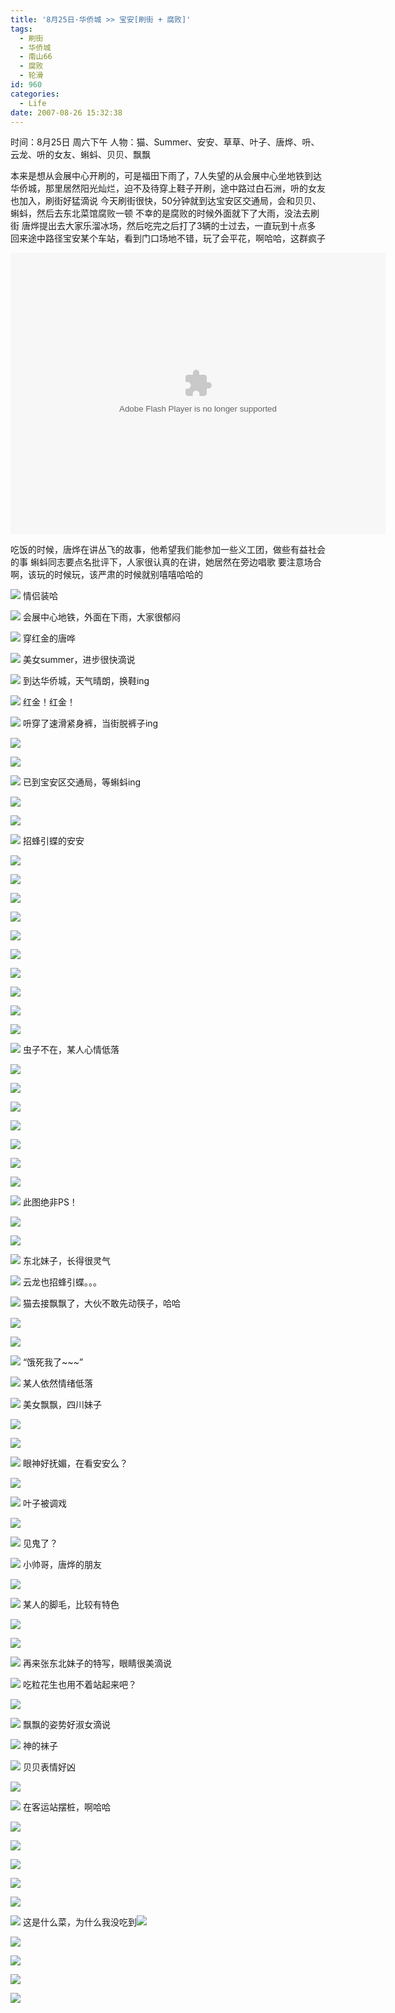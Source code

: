 ```yaml
---
title: '8月25日·华侨城 >> 宝安[刷街 + 腐败]'
tags:
  - 刷街
  - 华侨城
  - 南山66
  - 腐败
  - 轮滑
id: 960
categories:
  - Life
date: 2007-08-26 15:32:38
---
```


时间：8月25日 周六下午
人物：猫、Summer、安安、草草、叶子、唐烨、呏、云龙、呏的女友、蝌蚪、贝贝、飘飘

本来是想从会展中心开刷的，可是福田下雨了，7人失望的从会展中心坐地铁到达华侨城，那里居然阳光灿烂，迫不及待穿上鞋子开刷，途中路过白石洲，呏的女友也加入，刷街好猛滴说
今天刷街很快，50分钟就到达宝安区交通局，会和贝贝、蝌蚪，然后去东北菜馆腐败一顿
不幸的是腐败的时候外面就下了大雨，没法去刷街
唐烨提出去大家乐溜冰场，然后吃完之后打了3辆的士过去，一直玩到十点多
回来途中路径宝安某个车站，看到门口场地不错，玩了会平花，啊哈哈，这群疯子

<object classid="clsid:D27CDB6E-AE6D-11cf-96B8-444553540000" codebase="http://download.macromedia.com/pub/shockwave/cabs/flash/swflash.cab#version=6,0,29,0" width="600" height="450"><param name="movie" value="http://www.56.com/n_v138_/c28_/18_/17_/ruller66_/zhajm_118818586966_/63000_/0_/17639588.swf"><param name="quality" value="high"><param name="play" value="true"><embed src="http://www.56.com/n_v138_/c28_/18_/17_/ruller66_/zhajm_118818586966_/63000_/0_/17639588.swf" quality="high" pluginspage="http://www.macromedia.com/go/getflashplayer" type="application/x-shockwave-flash" width="600" height="450" play="true"></embed></object>

吃饭的时候，唐烨在讲丛飞的故事，他希望我们能参加一些义工团，做些有益社会的事
蝌蚪同志要点名批评下，人家很认真的在讲，她居然在旁边唱歌
要注意场合啊，该玩的时候玩，该严肃的时候就别嘻嘻哈哈的

![](/images/2007/08/26_145930_7611.jpg)
情侣装哈

![](/images/2007/08/26_145949_7612.jpg)
会展中心地铁，外面在下雨，大家很郁闷

![](/images/2007/08/26_150006_7613.jpg)
穿红金的唐哗

![](/images/2007/08/26_150015_7614.jpg)
美女summer，进步很快滴说

![](/images/2007/08/26_150136_7615.jpg)
到达华侨城，天气晴朗，换鞋ing

![](/images/2007/08/26_150220_7616.jpg)
红金！红金！

![](/images/2007/08/26_150229_7617.jpg)
呏穿了速滑紧身裤，当街脱裤子ing

![](/images/2007/08/26_150334_7618.jpg)

![](/images/2007/08/26_150403_7619.jpg)

![](/images/2007/08/26_150430_7620.jpg)
已到宝安区交通局，等蝌蚪ing

![](/images/2007/08/26_150456_7621.jpg)

![](/images/2007/08/26_150509_7622.jpg)

![](/images/2007/08/26_150519_7623.jpg)
招蜂引蝶的安安

![](/images/2007/08/26_150534_7624.jpg)

![](/images/2007/08/26_150558_7625.jpg)

![](/images/2007/08/26_150613_7626.jpg)

![](/images/2007/08/26_150640_7627.jpg)

![](/images/2007/08/26_150656_7628.jpg)

![](/images/2007/08/26_150708_7629.jpg)

![](/images/2007/08/26_150719_7630.jpg)

![](/images/2007/08/26_150909_7631.jpg)

![](/images/2007/08/26_150926_7632.jpg)

![](/images/2007/08/26_150933_7633.jpg)

![](/images/2007/08/26_150947_7634.jpg)
虫子不在，某人心情低落

![](/images/2007/08/26_151032_7635.jpg)

![](/images/2007/08/26_151048_7636.jpg)

![](/images/2007/08/26_151120_7637.jpg)

![](/images/2007/08/26_151208_7638.jpg)

![](/images/2007/08/26_151219_7639.jpg)

![](/images/2007/08/26_151225_7640.jpg)

![](/images/2007/08/26_151236_7641.jpg)

![](/images/2007/08/26_151248_7642.jpg)
此图绝非PS！

![](/images/2007/08/26_151310_7643.jpg)

![](/images/2007/08/26_151329_7644.jpg)

![](/images/2007/08/26_151340_7645.jpg)
东北妹子，长得很灵气

![](/images/2007/08/26_151422_7646.jpg)
云龙也招蜂引蝶。。。

![](/images/2007/08/26_151510_7647.jpg)
猫去接飘飘了，大伙不敢先动筷子，哈哈

![](/images/2007/08/26_151609_7648.jpg)

![](/images/2007/08/26_151622_7649.jpg)

![](/images/2007/08/26_151645_7650.jpg)
“饿死我了~~~”

![](/images/2007/08/26_151718_7651.jpg)
某人依然情绪低落

![](/images/2007/08/26_151753_7652.jpg)
美女飘飘，四川妹子

![](/images/2007/08/26_151815_7653.jpg)

![](/images/2007/08/26_151823_7654.jpg)

![](/images/2007/08/26_151837_7655.jpg)
眼神好抚媚，在看安安么？

![](/images/2007/08/26_151905_7656.jpg)

![](/images/2007/08/26_151926_7657.jpg)
叶子被调戏

![](/images/2007/08/26_151952_7658.jpg)

![](/images/2007/08/26_152016_7659.jpg)
见鬼了？

![](/images/2007/08/26_152050_7660.jpg)
小帅哥，唐烨的朋友

![](/images/2007/08/26_152150_7661.jpg)

![](/images/2007/08/26_152200_7662.jpg)
某人的脚毛，比较有特色

![](/images/2007/08/26_152220_7663.jpg)

![](/images/2007/08/26_152251_7664.jpg)

![](/images/2007/08/26_152324_7665.jpg)
再来张东北妹子的特写，眼睛很美滴说

![](/images/2007/08/26_152349_7666.jpg)
吃粒花生也用不着站起来吧？

![](/images/2007/08/26_152533_7667.jpg)

![](/images/2007/08/26_152553_7668.jpg)
飘飘的姿势好淑女滴说

![](/images/2007/08/26_152652_7669.jpg)
神的袜子

![](/images/2007/08/26_152712_7670.jpg)
贝贝表情好凶

![](/images/2007/08/26_152733_7671.jpg)

![](/images/2007/08/26_152923_7672.jpg)
在客运站摆桩，啊哈哈

![](/images/2007/08/26_152950_7673.jpg)

![](/images/2007/08/26_153024_7674.jpg)

![](/images/2007/08/26_153042_7675.jpg)

![](/images/2007/08/26_153310_12962.jpg)

![](/images/2007/08/26_153318_12963.jpg)

![](/images/2007/08/26_153325_12964.jpg)
这是什么菜，为什么我没吃到![](/images/2007/08/26_em028_12965.gif)

![](/images/2007/08/26_153402_12966.jpg)

![](/images/2007/08/26_153411_12967.jpg)

![](/images/2007/08/26_153518_12968.jpg)

![](/images/2007/08/26_153544_12969.jpg)